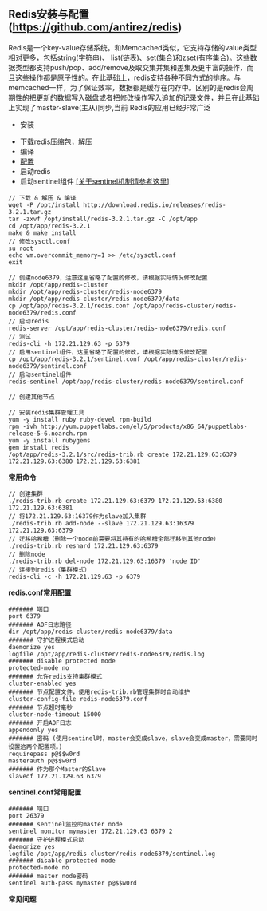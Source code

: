 ## Redis安装与配置 (https://github.com/antirez/redis) ##
  Redis是一个key-value存储系统。和Memcached类似，它支持存储的value类型相对更多，包括string(字符串)、 list(链表)、set(集合)和zset(有序集合)。这些数据类型都支持push/pop、add/remove及取交集并集和差集及更丰富的操作，而且这些操作都是原子性的。在此基础上，redis支持各种不同方式的排序。与memcached一样，为了保证效率，数据都是缓存在内存中。区别的是redis会周期性的把更新的数据写入磁盘或者把修改操作写入追加的记录文件，并且在此基础上实现了master-slave(主从)同步,当前 Redis的应用已经非常广泛

- 安装
 * 下载redis压缩包，解压
 * 编译
 * [配置](http://www.cnblogs.com/wenanry/archive/2012/02/26/2368398.html)
 * 启动redis
 * 启动sentinel组件 [[关于sentinel机制请参考这里]](https://segmentfault.com/a/1190000002680804)
```
// 下载 & 解压 & 编译
wget -P /opt/install http://download.redis.io/releases/redis-3.2.1.tar.gz
tar -zxvf /opt/install/redis-3.2.1.tar.gz -C /opt/app
cd /opt/app/redis-3.2.1
make & make install
// 修改sysctl.conf
su root
echo vm.overcommit_memory=1 >> /etc/sysctl.conf
exit

// 创建node6379，注意这里省略了配置的修改，请根据实际情况修改配置
mkdir /opt/app/redis-cluster
mkdir /opt/app/redis-cluster/redis-node6379
mkdir /opt/app/redis-cluster/redis-node6379/data
cp /opt/app/redis-3.2.1/redis.conf /opt/app/redis-cluster/redis-node6379/redis.conf
// 启动redis
redis-server /opt/app/redis-cluster/redis-node6379/redis.conf
// 测试
redis-cli -h 172.21.129.63 -p 6379
// 启用sentinel组件，这里省略了配置的修改，请根据实际情况修改配置
cp /opt/app/redis-3.2.1/sentinel.conf /opt/app/redis-cluster/redis-node6379/sentinel.conf
// 启动sentinel组件
redis-sentinel /opt/app/redis-cluster/redis-node6379/sentinel.conf

// 创建其他节点

// 安装redis集群管理工具
yum -y install ruby ruby-devel rpm-build
rpm -ivh http://yum.puppetlabs.com/el/5/products/x86_64/puppetlabs-release-5-6.noarch.rpm
yum -y install rubygems
gem install redis
/opt/app/redis-3.2.1/src/redis-trib.rb create 172.21.129.63:6379 172.21.129.63:6380 172.21.129.63:6381
```
**常用命令**
```
// 创建集群
./redis-trib.rb create 172.21.129.63:6379 172.21.129.63:6380 172.21.129.63:6381
// 将172.21.129.63:16379作为slave加入集群
./redis-trib.rb add-node --slave 172.21.129.63:16379 172.21.129.63:6379
// 迁移哈希槽（删除一个node前需要将其持有的哈希槽全部迁移到其他node）
./redis-trib.rb reshard 172.21.129.63:6379
// 删除node
./redis-trib.rb del-node 172.21.129.63:16379 'node ID'
// 连接到redis（集群模式）
redis-cli -c -h 172.21.129.63 -p 6379

```

**redis.conf常用配置**
```
####### 端口
port 6379
####### AOF日志路径
dir /opt/app/redis-cluster/redis-node6379/data
####### 守护进程模式启动
daemonize yes
logfile /opt/app/redis-cluster/redis-node6379/redis.log
####### disable protected mode
protected-mode no
####### 允许redis支持集群模式
cluster-enabled yes
####### 节点配置文件，使用redis-trib.rb管理集群时自动维护
cluster-config-file redis-node6379.conf
####### 节点超时毫秒
cluster-node-timeout 15000
####### 开启AOF日志
appendonly yes
####### 密码 (使用sentinel时，master会变成slave，slave会变成master，需要同时设置这两个配置项。)
requirepass p@$$w0rd
masterauth p@$$w0rd
####### 作为那个Master的Slave
slaveof 172.21.129.63 6379
```

**sentinel.conf常用配置**
```
####### 端口
port 26379
####### sentinel监控的master node
sentinel monitor mymaster 172.21.129.63 6379 2
####### 守护进程模式启动
daemonize yes
logfile /opt/app/redis-cluster/redis-node6379/sentinel.log
####### disable protected mode
protected-mode no
####### master node密码
sentinel auth-pass mymaster p@$$w0rd
```

**常见问题**
